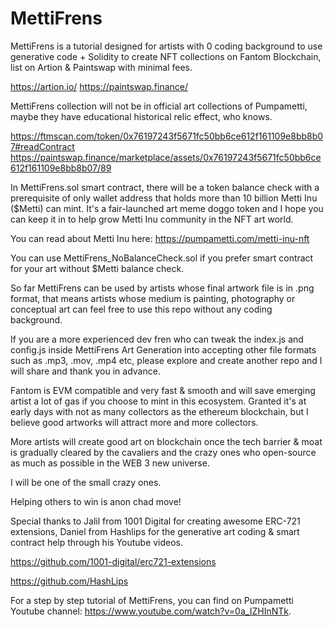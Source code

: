 # MettiFrens

MettiFrens is a tutorial designed for artists with 0 coding background to use generative code + Solidity to create NFT collections on 
Fantom Blockchain, list on Artion & Paintswap with minimal fees. 

https://artion.io/
https://paintswap.finance/

MettiFrens collection will not be in official art collections of Pumpametti, maybe they have educational historical relic effect, who knows.

https://ftmscan.com/token/0x76197243f5671fc50bb6ce612f161109e8bb8b07#readContract
https://paintswap.finance/marketplace/assets/0x76197243f5671fc50bb6ce612f161109e8bb8b07/89

In MettiFrens.sol smart contract, there will be a token balance check with a prerequisite of only wallet address that holds more than 10 billion Metti Inu ($Metti) can mint. It's a fair-launched art meme doggo token and I hope you can keep it in to help grow Metti Inu community in the NFT art world. 

You can read about Metti Inu here:
https://pumpametti.com/metti-inu-nft

You can use MettiFrens_NoBalanceCheck.sol if you prefer smart contract for your art without $Metti balance check. 

So far MettiFrens can be used by artists whose final artwork file is in .png format, that means artists whose medium is painting, photography or conceptual art can feel free to use this repo without any coding background. 

If you are a more experienced dev fren who can tweak the index.js and config.js inside MettiFrens Art Generation into accepting other file formats such as .mp3, .mov, .mp4 etc, please explore and create another repo and I will share and thank you in advance.

Fantom is EVM compatible and very fast & smooth and will save emerging artist a lot of gas if you choose to mint in this ecosystem. Granted it's at early days with not as many collectors as the ethereum blockchain, but I believe good artworks will attract more and more collectors.

More artists will create good art on blockchain once the tech barrier & moat is gradually cleared by the cavaliers and the crazy ones who open-source as much as possible in the WEB 3 new universe.

I will be one of the small crazy ones. 

Helping others to win is anon chad move!

Special thanks to Jalil from 1001 Digital for creating awesome ERC-721 extensions, Daniel from Hashlips for the generative art coding & smart contract help through his Youtube videos.

https://github.com/1001-digital/erc721-extensions

https://github.com/HashLips

For a step by step tutorial of MettiFrens, you can find on Pumpametti Youtube channel:
https://www.youtube.com/watch?v=0a_IZHInNTk.
